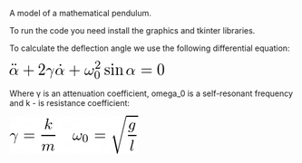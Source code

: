A model of a mathematical pendulum.

To run the code you need install the graphics and tkinter libraries.

To calculate the deflection angle we use the following differential equation:

![Image alt](https://github.com/r0mbeg/mathematicalPendulum/blob/master/pendulumFormulas/equation.png)

Where γ is an attenuation coefficient, omega_0 is a self-resonant frequency and k - is resistance coefficient:

![Image alt](https://github.com/r0mbeg/mathematicalPendulum/blob/master/pendulumFormulas/gammaAndOmega0.png)





